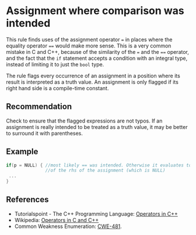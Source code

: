 # Assignment where comparison was intended
This rule finds uses of the assignment operator `=` in places where the equality operator `==` would make more sense. This is a very common mistake in C and C++, because of the similarity of the `=` and the `==` operator, and the fact that the `if` statement accepts a condition with an integral type, instead of limiting it to just the `bool` type.

The rule flags every occurrence of an assignment in a position where its result is interpreted as a truth value. An assignment is only flagged if its right hand side is a compile-time constant.


## Recommendation
Check to ensure that the flagged expressions are not typos. If an assignment is really intended to be treated as a truth value, it may be better to surround it with parentheses.


## Example

```cpp
if(p = NULL) { //most likely == was intended. Otherwise it evaluates to the value
               //of the rhs of the assignment (which is NULL)
 ...
}

```

## References
* Tutorialspoint - The C++ Programming Language: [Operators in C++](http://www.tutorialspoint.com/cplusplus/cpp_operators.htm)
* Wikipedia: [Operators in C and C++](http://en.wikipedia.org/wiki/Operators_in_C_and_C%2B%2B#Comparison_operators.2Frelational_operators)
* Common Weakness Enumeration: [CWE-481](https://cwe.mitre.org/data/definitions/481.html).

